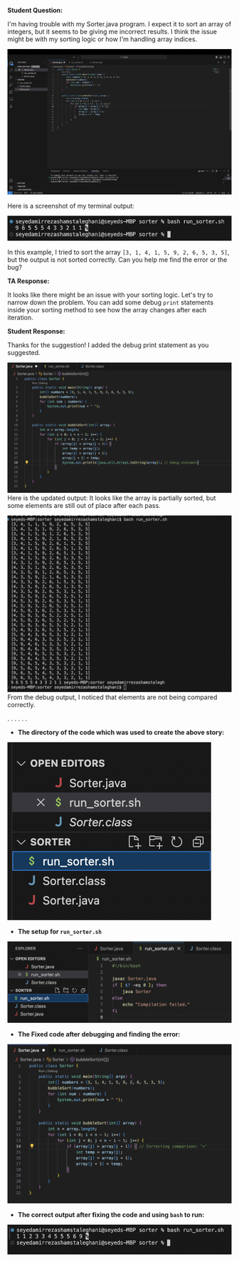 
**Student Question:**


I'm having trouble with my Sorter.java program. I expect it to sort an array of integers, but it seems to be giving me incorrect results. 
I think the issue might be with my sorting logic or how I'm handling array indices.

![Image](buggy-code.png)

Here is a screenshot of my terminal output:

![Image](Buggy-output.png)

In this example, I tried to sort the array `[3, 1, 4, 1, 5, 9, 2, 6, 5, 3, 5]`, but the output is not sorted correctly.
Can you help me find the error or the bug?



**TA Response:**

It looks like there might be an issue with your sorting logic. Let's try to narrow down the problem.
You can add some debug `print` statements inside your sorting method to see how the array changes after each iteration.

**Student Response:**

Thanks for the suggestion! I added the debug print statement as you suggested.

![Image](Debug-code.png)
 Here is the updated output:
It looks like the array is partially sorted, but some elements are still out of place after each pass.

![Image](Debugging-output.png)
From the debug output, I noticed that elements are not being compared correctly.

.
.
.
.
.
.


* **The directory of the code which was used to create the above story:**

![Image](Directory.png)

* **The setup for `run_sorter.sh`**
  
![Image](run-sorter.png)

* **The Fixed code after debugging and finding the error:**
  
![Image](Fixed-code.png)

* **The correct output after fixing the code and using `bash` to run:**
  
![Image](Fixed-output.png)


